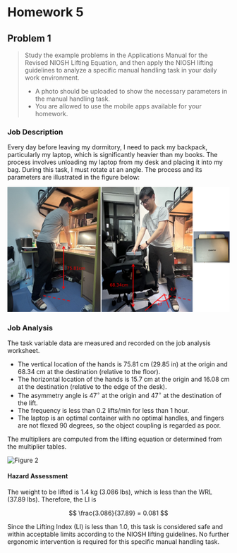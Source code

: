 # Homework 5

## Problem 1

> Study the example problems in the Applications Manual for the Revised NIOSH Lifting Equation, and then apply the NIOSH lifting guidelines to analyze a specific manual handling task in your daily work environment.
>
> - A photo should be uploaded to show the necessary parameters in the manual handling task.
> - You are allowed to use the mobile apps available for your homework.

### Job Description

Every day before leaving my dormitory, I need to pack my backpack, particularly my laptop, which is significantly heavier than my books. The process involves unloading my laptop from my desk and placing it into my bag. During this task, I must rotate at an angle. The process and its parameters are illustrated in the figure below:

![Figure 1](./assets/fig1.png)

### Job Analysis

The task variable data are measured and recorded on the job analysis worksheet.
- The vertical location of the hands is $75.81\;\mathrm{cm}$ ($29.85\;\mathrm{in}$) at the origin and $68.34\;\mathrm{cm}$ at the destination (relative to the floor).
- The horizontal location of the hands is $15.7\;\mathrm{cm}$ at the origin and $16.08\;\mathrm{cm}$ at the destination (relative to the edge of the desk).
- The asymmetry angle is $47^\circ$ at the origin and $47^\circ$ at the destination of the lift.
- The frequency is less than $0.2$ lifts/min for less than $1$ hour.
- The laptop is an optimal container with no optimal handles, and fingers are not flexed 90 degrees, so the object coupling is regarded as poor.

The multipliers are computed from the lifting equation or determined
from the multiplier tables.

![Figure 2](./assets/fig2.png)

#### Hazard Assessment

The weight to be lifted is $1.4\;\mathrm{kg}$ ($3.086\;\mathrm{lbs}$), which is less than the WRL ($37.89\;\mathrm{lbs}$). Therefore, the LI is

$$
\frac{3.086}{37.89} = 0.081
$$

Since the Lifting Index (LI) is less than 1.0, this task is considered safe and within acceptable limits according to the NIOSH lifting guidelines. No further ergonomic intervention is required for this specific manual handling task.
